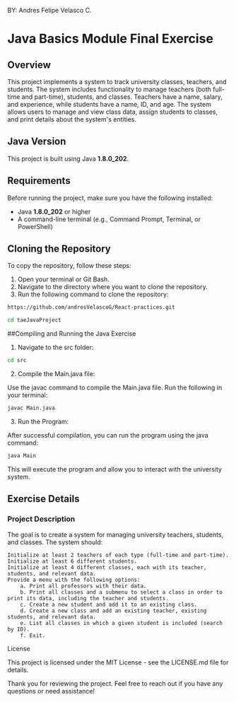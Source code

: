BY: Andres Felipe Velasco C.

# Java Basics Module Final Exercise

## Overview
This project implements a system to track university classes, teachers, and students. The system includes functionality to manage teachers (both full-time and part-time), students, and classes. Teachers have a name, salary, and experience, while students have a name, ID, and age. The system allows users to manage and view class data, assign students to classes, and print details about the system's entities.

## Java Version
This project is built using Java **1.8.0_202**.

## Requirements
Before running the project, make sure you have the following installed:

- Java **1.8.0_202** or higher
- A command-line terminal (e.g., Command Prompt, Terminal, or PowerShell)

## Cloning the Repository

To copy the repository, follow these steps:

1. Open your terminal or Git Bash.
2. Navigate to the directory where you want to clone the repository.
3. Run the following command to clone the repository:

```bash
https://github.com/andresVelascoG/React-practices.git

cd taeJavaProject

```

##Compiling and Running the Java Exercise
1. Navigate to the src folder:
```bash
cd src
```
2. Compile the Main.java file:

Use the javac command to compile the Main.java file. Run the following in your terminal:
```bash
javac Main.java
```

3. Run the Program:

After successful compilation, you can run the program using the java command:
```bash
java Main
```

This will execute the program and allow you to interact with the university system.
## Exercise Details
### Project Description

The goal is to create a system for managing university teachers, students, and classes. The system should:

    Initialize at least 2 teachers of each type (full-time and part-time).
    Initialize at least 6 different students.
    Initialize at least 4 different classes, each with its teacher, students, and relevant data.
    Provide a menu with the following options:
        a. Print all professors with their data.
        b. Print all classes and a submenu to select a class in order to print its data, including the teacher and students.
        c. Create a new student and add it to an existing class.
        d. Create a new class and add an existing teacher, existing students, and relevant data.
        e. List all classes in which a given student is included (search by ID).
        f. Exit.

License

This project is licensed under the MIT License - see the LICENSE.md file for details.

Thank you for reviewing the project. Feel free to reach out if you have any questions or need assistance!

